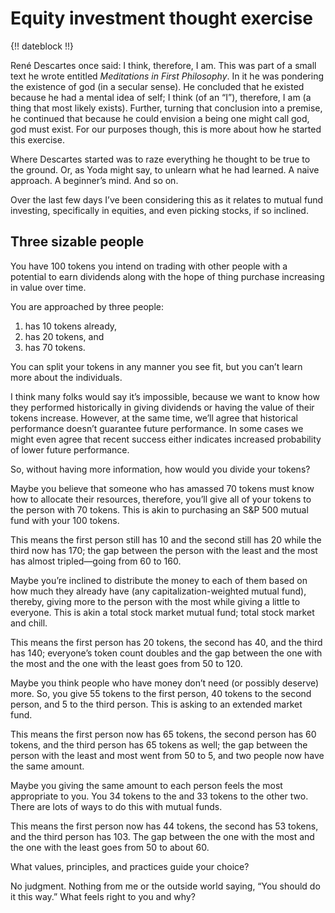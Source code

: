 # Equity investment thought exercise

{!! dateblock !!}

René Descartes once said: I think, therefore, I am. This was part of a small text he wrote entitled *Meditations in First Philosophy*. In it he was pondering the existence of god (in a secular sense). He concluded that he existed because he had a mental idea of self; I think (of an “I”), therefore, I am (a thing that most likely exists). Further, turning that conclusion into a premise, he continued that because he could envision a being one might call god, god must exist. For our purposes though, this is more about how he started this exercise.

Where Descartes started was to raze everything he thought to be true to the ground. Or, as Yoda might say, to unlearn what he had learned. A naive approach. A beginner’s mind. And so on.

Over the last few days I’ve been considering this as it relates to mutual fund investing, specifically in equities, and even picking stocks, if so inclined.

## Three sizable people

You have 100 tokens you intend on trading with other people with a potential to earn dividends along with the hope of thing purchase increasing in value over time.

You are approached by three people:

1. has 10 tokens already,
2. has 20 tokens, and
3. has 70 tokens.

You can split your tokens in any manner you see fit, but you can’t learn more about the individuals.

I think many folks would say it’s impossible, because we want to know how they performed historically in giving dividends or having the value of their tokens increase. However, at the same time, we’ll agree that historical performance doesn’t guarantee future performance. In some cases we might even agree that recent success either indicates increased probability of lower future performance.

So, without having more information, how would you divide your tokens?

Maybe you believe that someone who has amassed 70 tokens must know how to allocate their resources, therefore, you’ll give all of your tokens to the person with 70 tokens. This is akin to purchasing an S&P 500 mutual fund with your 100 tokens.

This means the first person still has 10 and the second still has 20 while the third now has 170; the gap between the person with the least and the most has almost tripled—going from 60 to 160.

Maybe you’re inclined to distribute the money to each of them based on how much they already have (any capitalization-weighted mutual fund), thereby, giving more to the person with the most while giving a little to everyone. This is akin a total stock market mutual fund; total stock market and chill.

This means the first person has 20 tokens, the second has 40, and the third has 140; everyone’s token count doubles and the gap between the one with the most and the one with the least goes from 50 to 120.

Maybe you think people who have money don’t need (or possibly deserve) more. So, you give 55 tokens to the first person, 40 tokens to the second person, and 5 to the third person. This is asking to an extended market fund.

This means the first person now has 65 tokens, the second person has 60 tokens, and the third person has 65 tokens as well; the gap between the person with the least and most went from 50 to 5, and two people now have the same amount.

Maybe you giving the same amount to each person feels the most appropriate to you. You 34 tokens to the and 33 tokens to the other two. There are lots of ways to do this with mutual funds.

This means the first person now has 44 tokens, the second has 53 tokens, and the third person has 103. The gap between the one with the most and the one with the least goes from 50 to about 60.

What values, principles, and practices guide your choice?

No judgment. Nothing from me or the outside world saying, “You should do it this way.” What feels right to you and why?


